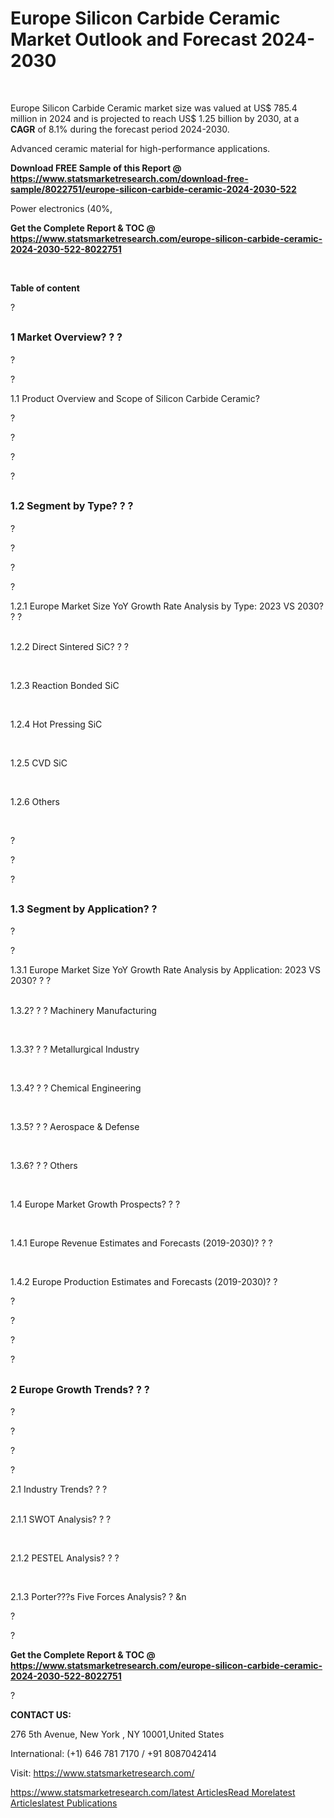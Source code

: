 <h1>Europe Silicon Carbide Ceramic Market Outlook and Forecast 2024-2030</h1><br/><p>Europe Silicon Carbide Ceramic market size was valued at US$ 785.4 million in 2024 and is projected to reach US$ 1.25 billion by 2030, at a <strong>CAGR</strong> of 8.1% during the forecast period 2024-2030.</p>
 
 
 
 <p>Advanced ceramic material for high-performance applications.</p>
 
 
 
 <p><strong>Download FREE Sample of this Report @ <a href="https://www.statsmarketresearch.com/download-free-sample/8022751/europe-silicon-carbide-ceramic-2024-2030-522">https://www.statsmarketresearch.com/download-free-sample/8022751/europe-silicon-carbide-ceramic-2024-2030-522</a></strong></p>
 
 
 
 <p>Power electronics (40%,</p>
 
 
 
 <div><b>Get the Complete Report & TOC @ <a href="https://www.statsmarketresearch.com/europe-silicon-carbide-ceramic-2024-2030-522-8022751">https://www.statsmarketresearch.com/europe-silicon-carbide-ceramic-2024-2030-522-8022751</a></b></div>
 
 
 
 <p><br />
 
 <b>Table of content</b></p>
 
 
 
 <p>? </p>
 
 
 
 <h2><span style="font-size:16px"><strong>1 Market Overview? ? ? </strong></span></h2>
 
 
 
 <p>? </p>
 
 
 
 <p>? </p>
 
 
 
 <p>1.1 Product Overview and Scope of Silicon Carbide Ceramic? </p>
 
 
 
 <p>? </p>
 
 
 
 <p>? </p>
 
 
 
 <p>? </p>
 
 
 
 <p>? </p>
 
 
 
 <h2><strong><span style="font-size:16px">1.2 Segment by Type? ? ? </span></strong></h2>
 
 
 
 <p>? </p>
 
 
 
 <p>? </p>
 
 
 
 <p>? </p>
 
 
 
 <p>? </p>
 
 
 
 <p>1.2.1 Europe Market Size YoY Growth Rate Analysis by Type: 2023 VS 2030? ? ? <br />
 
 <br />
 
 1.2.2 Direct Sintered SiC? ? ? <br />
 
 <br />
 
 1.2.3 Reaction Bonded SiC<br />
 
 <br />
 
 1.2.4 Hot Pressing SiC<br />
 
 <br />
 
 1.2.5 CVD SiC<br />
 
 <br />
 
 1.2.6 Others<br />
 
 <br />
 
 ? </p>
 
 
 
 <p>? </p>
 
 
 
 <p>? </p>
 
 
 
 <h2><span style="font-size:16px"><strong>1.3 Segment by Application? ? </strong></span></h2>
 
 
 
 <p>? </p>
 
 
 
 <p>? </p>
 
 
 
 <p>1.3.1 Europe Market Size YoY Growth Rate Analysis by Application: 2023 VS 2030? ? ? <br />
 
 <br />
 
 1.3.2? ? ? Machinery Manufacturing<br />
 
 <br />
 
 1.3.3? ? ? Metallurgical Industry<br />
 
 <br />
 
 1.3.4? ? ? Chemical Engineering<br />
 
 <br />
 
 1.3.5? ? ? Aerospace & Defense<br />
 
 <br />
 
 1.3.6? ? ? Others<br />
 
 <br />
 
 1.4 Europe Market Growth Prospects? ? ? <br />
 
 <br />
 
 1.4.1 Europe Revenue Estimates and Forecasts (2019-2030)? ? ? <br />
 
 <br />
 
 1.4.2 Europe Production Estimates and Forecasts (2019-2030)? ? </p>
 
 
 
 <p>? </p>
 
 
 
 <p>? </p>
 
 
 
 <p>? </p>
 
 
 
 <p>? </p>
 
 
 
 <h2><span style="font-size:16px"><strong>2 Europe Growth Trends? ? ? </strong></span></h2>
 
 
 
 <p>? </p>
 
 
 
 <p>? </p>
 
 
 
 <p>? </p>
 
 
 
 <p>? </p>
 
 
 
 <p>2.1 Industry Trends? ? ? <br />
 
 <br />
 
 2.1.1 SWOT Analysis? ? ? <br />
 
 <br />
 
 2.1.2 PESTEL Analysis? ? ? <br />
 
 <br />
 
 2.1.3 Porter???s Five Forces Analysis? ? &n</p>
 
 
 
 <p>? </p>
 
 
 
 <p>? </p>
 
 
 
 <div><b>Get the Complete Report & TOC @ <a href="https://www.statsmarketresearch.com/europe-silicon-carbide-ceramic-2024-2030-522-8022751">https://www.statsmarketresearch.com/europe-silicon-carbide-ceramic-2024-2030-522-8022751</a></b></div>
 
 
 
 <p>? </p>
 
 
 
 <p><b>CONTACT US:</b><br />
 
 276 5th Avenue, New York , NY 10001,United States<br />
 
 International: (+1) 646 781 7170 / +91 8087042414<br />
 
 Visit: <a href="https://www.statsmarketresearch.com/">https://www.statsmarketresearch.com/</a><br />
 
 <a href="https://gyeongbokgung.com">https://www.statsmarketresearch.com/</a><a href="https://hallyeomaritime.com">latest Articles</a><a href="https://jingwansa.com">Read More</a><a href="https://nguoiviet.jp/">latest Articles</a><a href="https://www.intelmarketresearch.com/">latest Publications</a></p>